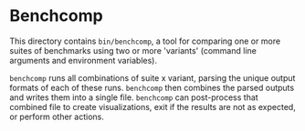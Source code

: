 # Benchcomp

This directory contains `bin/benchcomp`, a tool for comparing one or
more suites of benchmarks using two or more 'variants' (command line
arguments and environment variables).

`benchcomp` runs all combinations of suite x variant, parsing the unique
output formats of each of these runs. `benchcomp` then combines the
parsed outputs and writes them into a single file. `benchcomp` can
post-process that combined file to create visualizations, exit if the
results are not as expected, or perform other actions.
